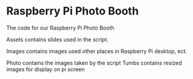 # Raspberry Pi Photo Booth
The code for our Raspberry Pi Photo Booth

Assets contains slides used in the script.

Images contains images used other places in Raspberry Pi desktop, ect.

Photo contains the images taken by the script
Tumbs contains resized images for display on pi screen

